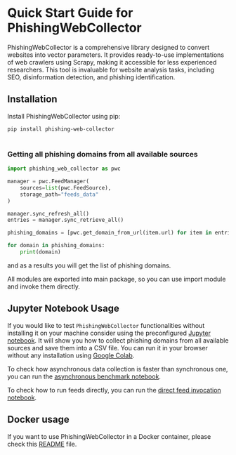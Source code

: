 # Quick Start Guide for PhishingWebCollector

PhishingWebCollector is a comprehensive library designed to convert websites into vector parameters. It provides ready-to-use implementations of web crawlers using Scrapy, making it accessible for less experienced researchers. This tool is invaluable for website analysis tasks, including SEO, disinformation detection, and phishing identification.

## Installation

Install PhishingWebCollector using pip:

```bash
pip install phishing-web-collector
```
#
### Getting all phishing domains from all available sources

```python
import phishing_web_collector as pwc

manager = pwc.FeedManager(
    sources=list(pwc.FeedSource),
    storage_path="feeds_data"
)

manager.sync_refresh_all()
entries = manager.sync_retrieve_all()

phishing_domains = [pwc.get_domain_from_url(item.url) for item in entries]

for domain in phishing_domains:
    print(domain)

```
and as a results you will get the list of phishing domains.

All modules are exported into main package, so you can use import module and invoke them directly.

## Jupyter Notebook Usage
If you would like to test ``PhishingWebCollector`` functionalities without installing it on your machine consider using the preconfigured [Jupyter notebook](docs/files/jupyter/collect_phishing_domains.ipynb). It will show you how to collect phishing domains from all available sources and save them into a CSV file. You can run it in your browser without any installation using [Google Colab](https://colab.research.google.com/github/damianfraszczak/phishing-web-collector/blob/master/docs/files/jupyter/collect_phishing_domains.ipynb).

To check how asynchronous data collection is faster than synchronous one, you can run the [asynchronous benchmark notebook](docs/files/jupyter/sync_vs_async_benchmark.ipynb).

To check how to run feeds directly, you can run the [direct feed invocation notebook](docs/files/jupyter/direct_feed_invocation.ipynb).

## Docker usage
If you want to use PhishingWebCollector in a Docker container, please check this [README](docker/README.md) file.
